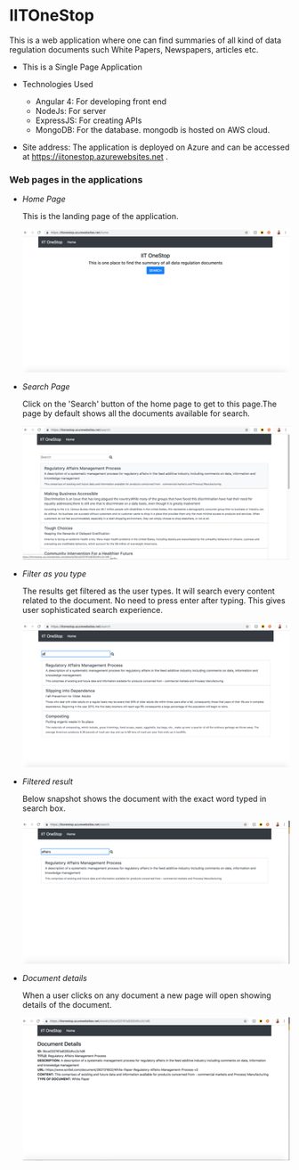 ﻿# IITOneStop
 
 This is a web application where one can find summaries of all kind of data regulation documents such White Papers,   Newspapers, articles etc.
 * This is a Single Page Application 
 * Technologies Used
   - Angular 4: For developing front end
   - NodeJs: For server
   - ExpressJS: For creating APIs 
   - MongoDB: For the database. mongodb is hosted on AWS cloud.
 
 * Site address: The application is deployed on Azure and can be accessed at https://iitonestop.azurewebsites.net .

 ### Web pages in the applications
 
 * *Home Page*
 
    This is the landing page of the application.
    
    ![alt text](https://github.com/pg-gupta/IITOneStop/blob/master/images/home.png "Home Page")
    
* *Search Page*

  Click on the 'Search' button of the home page to get to this page.The page by default shows all the documents available for search.
  
  ![alt text](https://github.com/pg-gupta/IITOneStop/blob/master/images/search.png "Search Page")

* *Filter as you type*

  The results get filtered as the user types. It will search every content related to the document. No need to press enter after typing. This gives user sophisticated search experience.

  ![alt text](https://github.com/pg-gupta/IITOneStop/blob/master/images/filter_as_we_type.png "Filtered results as you type")

* *Filtered result*

  Below snapshot shows the document with the exact word typed in search box.
  
  ![alt text](https://github.com/pg-gupta/IITOneStop/blob/master/images/filtered.png "Filtered results")

* *Document details*

  When a user clicks on any document a new page will open showing details of the document.
  
  ![alt text](https://github.com/pg-gupta/IITOneStop/blob/master/images/docdetails.png "Document Details")
